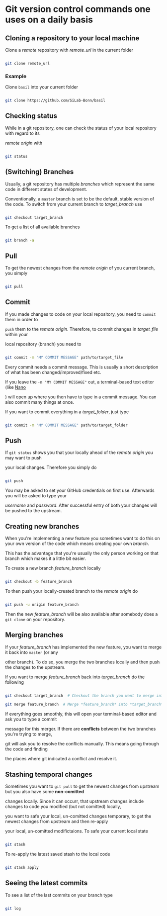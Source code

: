 # Git version control commands one uses on a daily basis

## Cloning a repository to your local machine

Clone a *remote* repository with *remote_url* in the current folder

```bash

git clone remote_url

```

### Example

Clone `basil` into your current folder

```bash

git clone https://github.com/SiLab-Bonn/basil

```

## Checking status

While in a git repository, one can check the status of your local repository with regard to its

*remote origin* with

```bash

git status

```

## (Switching) Branches

Usually, a git repository has multiple *branches* which represent the same code in different states of development.

Conventionally, a `master` branch is set to be the default, stable version of the code. To switch from your current branch to *target_branch* use

```bash

git checkout target_branch

```

To get a list of all available branches

```bash

git branch -a

```

## Pull

To get the newest changes from the *remote origin* of you current branch, you simply

```bash

git pull

```

## Commit

If you made changes to code on your local repository, you need to `commit` them in order to

`push` them to the *remote origin*. Therefore, to commit changes in *target_file* within your

local repository (branch) you need to

```bash

git commit -m "MY COMMIT MESSAGE" path/to/target_file

```

Every commit needs a commit message. This is usually a short description of what has been changed/improved/fixed etc.

If you leave the `-m "MY COMMIT MESSAGE"` out, a terminal-based text editor (like [Nano](https://wiki.ubuntuusers.de/Nano/)

) will open up where you then have to type in a commit message. You can also commit many things at once.

If you want to commit everything in a *target_folder*, just type

```bash

git commit -m "MY COMMIT MESSAGE" path/to/target_folder

```

## Push

If `git status` shows you that your locally ahead of the *remote origin* you may want to push

your local changes. Therefore you simply do

```bash

git push

```

You may be asked to set your GitHub credentials on first use. Afterwards you will be asked to type your

*username* and *password*. After successful entry of both your changes will be pushed to the upstream.

## Creating new branches

When you're implementing a new feature you sometimes want to do this on your own version of the code which means creating your own *branch*.

This has the advantage that you're usually the only person working on that branch which makes it a little bit easier.

To create a new branch *feature_branch* locally

```bash

git checkout -b feature_branch

```

To then push your locally-created branch to the *remote origin* do

```bash

git push -u origin feature_branch

```

Then the new *feature_branch* will be also available after somebody does a `git clone` on your repository.

## Merging branches

If your *feature_branch* has implemented the new feature, you want to merge it back into `master` (or any

other branch). To do so, you merge the two branches locally and then push the changes to the upstream.

If you want to merge *feature_branch* back into *target_branch* do the following

```bash

git checkout target_branch  # Checkout the branch you want to merge into

git merge feature_branch  # Merge *feature_branch* into *target_branch*

```

If everything goes smoothly, this will open your terminal-based editor and ask you to type a commit

message for this merger. If there are **conflicts** between the two branches you're trying to merge,

git will ask you to resolve the conflicts manually. This means going through the code and finding

the places where git indicated a conflict and resolve it.

## Stashing temporal changes

Sometimes you want to `git pull` to get the newest changes from upstream but you also have some **non-comitted**

changes locally. Since it can occurr, that upstream changes include changes to code you modified (but not comitted) locally,

you want to safe your local, un-comitted changes temporary, to get the newest changes from upstream and then re-apply

your local, un-comitted modifictaions. To safe your current local state

```bash

git stash

```

To re-apply the latest saved stash to the local code

```bash

git stash apply

```

## Seeing the latest commits

To see a list of the last commits on your branch type

```bash

git log

```
